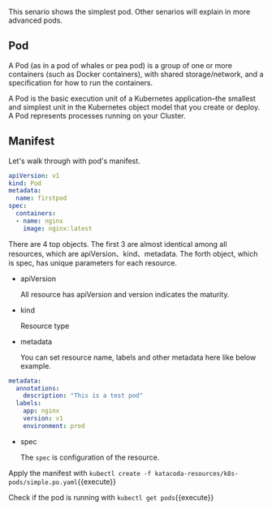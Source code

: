 This senario shows the simplest pod. Other senarios will explain in more advanced pods. 

## Pod

A Pod (as in a pod of whales or pea pod) is a group of one or more containers (such as Docker containers), with shared storage/network, and a specification for how to run the containers.

A Pod is the basic execution unit of a Kubernetes application–the smallest and simplest unit in the Kubernetes object model that you create or deploy. A Pod represents processes running on your Cluster.

## Manifest

Let's walk through with pod's manifest. 

```yaml
apiVersion: v1
kind: Pod
metadata:
  name: firstpod
spec:
  containers:
  - name: nginx
    image: nginx:latest
```


There are 4 top objects. The first 3 are almost identical among all resources, which are apiVersion、kind、metadata. The forth object, which is spec, has unique parameters for each resource.

- apiVersion
  
  All resource has apiVersion and version indicates the maturity. 

- kind

  Resource type

- metadata

  You can set resource name, labels and other metadata here like below example.

```yaml
metadata:
  annotations:
    description: "This is a test pod"
  labels:
    app: nginx
    version: v1
    environment: prod
```

- spec

  The `spec` is configuration of the resource. 

Apply the manifest with `kubectl create -f katacoda-resources/k8s-pods/simple.po.yaml`{{execute}}

Check if the pod is running with `kubectl get pods`{{execute}}

